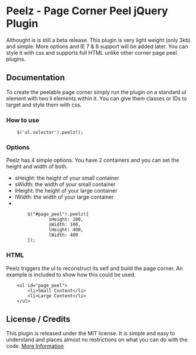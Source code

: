 # Peelz - Page Corner Peel jQuery Plugin

Althought is is still a beta release. This plugin is very light weight (only 3kb) and simple. More options and IE 7 & 8 support will be added later. You can style it with css and supports full HTML unlike other corner page peel plugins.


## Documentation

To create the peelable page corner simply run the plugin on a standard ul element with two li elements within it. You can give them classes or IDs to target and style them with css.

### How to use

        $('ul.selector').peelz();

### Options

Peelz has 4 simple options. You have 2 containers and you can set the height and width of both.

* sHeight: the height of your small container
* sWidth: the width of your small container
* lHeight: the height of your large container
* lWidth: the width of your large container
* 

  			$("#page_peel").peelz({
					sHeight: 100,
					sWidth: 100,
					lHeight: 400,
					lWidth: 400
			});
           
### HTML

Peelz triggers the ul to reconstruct its self and build the page corner. An example is included to show how this could be used.


		<ul id="page_peel">
			<li>Small Content</li>
			<li>Large Content</li>
		</ul>




## License / Credits

This plugin is released under the MIT license. It is simple and easy to understand and places almost no restrictions on what you can do with the code.
[More Information](http://en.wikipedia.org/wiki/MIT_License)




